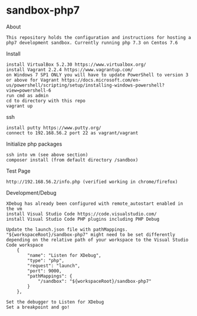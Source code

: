 # sandbox-php7

About

	This repository holds the configuration and instructions for hosting a php7 development sandbox. Currently running php 7.3 on Centos 7.6

Install

	install VirtualBox 5.2.30 https://www.virtualbox.org/
	install Vagrant 2.2.4 https://www.vagrantup.com/
	on Windows 7 SP1 ONLY you will have to update PowerShell to version 3 or above for Vagrant https://docs.microsoft.com/en-us/powershell/scripting/setup/installing-windows-powershell?view=powershell-6
	run cmd as admin
	cd to directory with this repo
	vagrant up

ssh

	install putty https://www.putty.org/
	connect to 192.168.56.2 port 22 as vagrant/vagrant

Initialize php packages

	ssh into vm (see above section)
	composer install (from default directory /sandbox)
	
Test Page

	http://192.168.56.2/info.php (verified working in chrome/firefox)

Development/Debug

	XDebug has already been configured with remote_autostart enabled in the vm
	install Visual Studio Code https://code.visualstudio.com/
	install Visual Studio Code PHP plugins including PHP Debug
	
	Update the launch.json file with pathMappings. "${workspaceRoot}/sandbox-php7" might need to be set differently depending on the relative path of your workspace to the Visual Studio Code workspace
		{
			"name": "Listen for XDebug",
			"type": "php",
			"request": "launch",
			"port": 9000,
			"pathMappings": {
				"/sandbox": "${workspaceRoot}/sandbox-php7"
			}
		},

	Set the debugger to Listen for XDebug
	Set a breakpoint and go!
